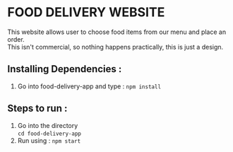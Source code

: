  # FOOD DELIVERY WEBSITE
 
 This website allows user to choose food items from our menu and place an order.  
 This isn't commercial, so nothing happens practically, this is just a design.

## Installing Dependencies :  
1. Go into food-delivery-app and type : ``` npm install ```  

## Steps to run :  
1. Go into the directory  
   ``` cd food-delivery-app ```  
2. Run using :  ``` npm start ```  

